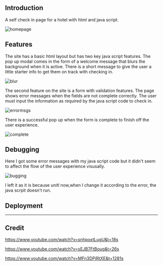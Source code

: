 ## Introduction

A self check in page for a hotel with html and java script.

![homepage](https://github.com/tomcollins2110/selfcheckin/assets/104827144/a81d75a3-a9a7-4b85-bf73-f27f26b97319)

## Features

The site has a basic html layout but has two key java script features. The pop up modal comes in the form of a 
welcome message that blurs the background when it is active. There is a short message to give the user a little starter info
to get them on track with checking in.

![blur](https://github.com/tomcollins2110/selfcheckin/assets/104827144/c84dc6ed-9a71-4cf0-995b-af9fa1362a6c)

The second feature on the site is a form with validation features. The page shows error messages when the fields are not complete
correctly. The user must input the information as required by the java script code to check in.

![errormsgs](https://github.com/tomcollins2110/selfcheckin/assets/104827144/47771984-d4c9-43ba-aaab-c14a71e98a0e)

There is a successful pop up when the form is complete to finish off the user experience.

![complete](https://github.com/tomcollins2110/selfcheckin/assets/104827144/ee55f50d-ef31-4f36-ae54-f634f8960882)

## Debugging

Here I got some error messages with my java script code but it didn't seem to affect the flow of the user experience visusally.

![bugging](https://github.com/tomcollins2110/selfcheckin/assets/104827144/88790cb7-05ed-4561-904c-6d0cd20f1cc9)

I left it as it is because unitl now,when I change it according to the error, the java scrpit doesn't run.

## Deployment

___

## Credit

https://www.youtube.com/watch?v=snhpoxtLugU&t=18s

https://www.youtube.com/watch?v=sEJB7FtBoug&t=26s

https://www.youtube.com/watch?v=MFn3DPjRtXE&t=1281s





